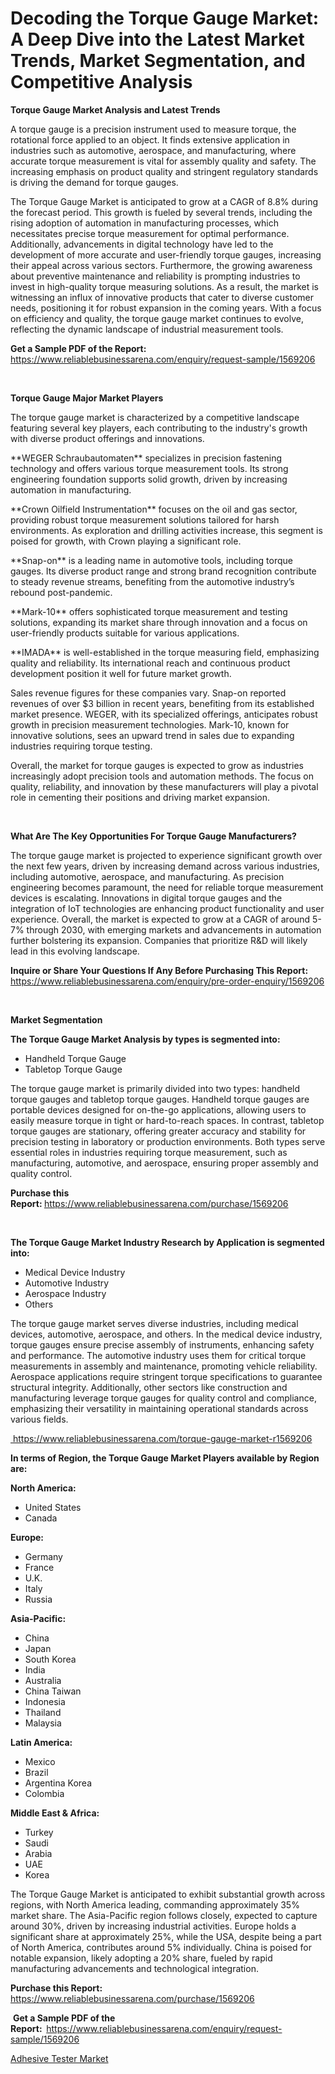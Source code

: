 <p><h1>Decoding the Torque Gauge Market: A Deep Dive into the Latest Market Trends, Market Segmentation, and Competitive Analysis</h1></p><p><strong>Torque Gauge Market Analysis and Latest Trends</strong></p>
<p><p>A torque gauge is a precision instrument used to measure torque, the rotational force applied to an object. It finds extensive application in industries such as automotive, aerospace, and manufacturing, where accurate torque measurement is vital for assembly quality and safety. The increasing emphasis on product quality and stringent regulatory standards is driving the demand for torque gauges.</p><p>The Torque Gauge Market is anticipated to grow at a CAGR of 8.8% during the forecast period. This growth is fueled by several trends, including the rising adoption of automation in manufacturing processes, which necessitates precise torque measurement for optimal performance. Additionally, advancements in digital technology have led to the development of more accurate and user-friendly torque gauges, increasing their appeal across various sectors. Furthermore, the growing awareness about preventive maintenance and reliability is prompting industries to invest in high-quality torque measuring solutions. As a result, the market is witnessing an influx of innovative products that cater to diverse customer needs, positioning it for robust expansion in the coming years. With a focus on efficiency and quality, the torque gauge market continues to evolve, reflecting the dynamic landscape of industrial measurement tools.</p></p>
<p><strong>Get a Sample PDF of the Report:&nbsp;</strong> <a href="https://www.reliablebusinessarena.com/enquiry/request-sample/1569206?utm_campaign=2381&utm_medium=2&utm_source=Github&utm_content=ia&utm_term=18022025&utm_id=torque-gauge">https://www.reliablebusinessarena.com/enquiry/request-sample/1569206</a></p>
<p>&nbsp;</p>
<p><strong>Torque Gauge Major Market Players</strong></p>
<p><p>The torque gauge market is characterized by a competitive landscape featuring several key players, each contributing to the industry's growth with diverse product offerings and innovations.</p><p>**WEGER Schraubautomaten** specializes in precision fastening technology and offers various torque measurement tools. Its strong engineering foundation supports solid growth, driven by increasing automation in manufacturing.</p><p>**Crown Oilfield Instrumentation** focuses on the oil and gas sector, providing robust torque measurement solutions tailored for harsh environments. As exploration and drilling activities increase, this segment is poised for growth, with Crown playing a significant role.</p><p>**Snap-on** is a leading name in automotive tools, including torque gauges. Its diverse product range and strong brand recognition contribute to steady revenue streams, benefiting from the automotive industry’s rebound post-pandemic.</p><p>**Mark-10** offers sophisticated torque measurement and testing solutions, expanding its market share through innovation and a focus on user-friendly products suitable for various applications.</p><p>**IMADA** is well-established in the torque measuring field, emphasizing quality and reliability. Its international reach and continuous product development position it well for future market growth.</p><p>Sales revenue figures for these companies vary. Snap-on reported revenues of over $3 billion in recent years, benefiting from its established market presence. WEGER, with its specialized offerings, anticipates robust growth in precision measurement technologies. Mark-10, known for innovative solutions, sees an upward trend in sales due to expanding industries requiring torque testing.</p><p>Overall, the market for torque gauges is expected to grow as industries increasingly adopt precision tools and automation methods. The focus on quality, reliability, and innovation by these manufacturers will play a pivotal role in cementing their positions and driving market expansion.</p></p>
<p>&nbsp;</p>
<p><strong>What Are The Key Opportunities For Torque Gauge Manufacturers?</strong></p>
<p><p>The torque gauge market is projected to experience significant growth over the next few years, driven by increasing demand across various industries, including automotive, aerospace, and manufacturing. As precision engineering becomes paramount, the need for reliable torque measurement devices is escalating. Innovations in digital torque gauges and the integration of IoT technologies are enhancing product functionality and user experience. Overall, the market is expected to grow at a CAGR of around 5-7% through 2030, with emerging markets and advancements in automation further bolstering its expansion. Companies that prioritize R&D will likely lead in this evolving landscape.</p></p>
<p><strong>Inquire or Share Your Questions If Any Before Purchasing This Report:</strong> <a href="https://www.reliablebusinessarena.com/enquiry/pre-order-enquiry/1569206?utm_campaign=2381&utm_medium=2&utm_source=Github&utm_content=ia&utm_term=18022025&utm_id=torque-gauge">https://www.reliablebusinessarena.com/enquiry/pre-order-enquiry/1569206</a></p>
<p>&nbsp;</p>
<p><strong>Market Segmentation</strong></p>
<p><strong>The Torque Gauge Market Analysis by types is segmented into:</strong></p>
<p><ul><li>Handheld Torque Gauge</li><li>Tabletop Torque Gauge</li></ul></p>
<p><p>The torque gauge market is primarily divided into two types: handheld torque gauges and tabletop torque gauges. Handheld torque gauges are portable devices designed for on-the-go applications, allowing users to easily measure torque in tight or hard-to-reach spaces. In contrast, tabletop torque gauges are stationary, offering greater accuracy and stability for precision testing in laboratory or production environments. Both types serve essential roles in industries requiring torque measurement, such as manufacturing, automotive, and aerospace, ensuring proper assembly and quality control.</p></p>
<p><strong>Purchase this Report:&nbsp;</strong><a href="https://www.reliablebusinessarena.com/purchase/1569206?utm_campaign=2381&utm_medium=2&utm_source=Github&utm_content=ia&utm_term=18022025&utm_id=torque-gauge">https://www.reliablebusinessarena.com/purchase/1569206</a></p>
<p>&nbsp;</p>
<p><strong>The Torque Gauge Market Industry Research by Application is segmented into:</strong></p>
<p><ul><li>Medical Device Industry</li><li>Automotive Industry</li><li>Aerospace Industry</li><li>Others</li></ul></p>
<p><p>The torque gauge market serves diverse industries, including medical devices, automotive, aerospace, and others. In the medical device industry, torque gauges ensure precise assembly of instruments, enhancing safety and performance. The automotive industry uses them for critical torque measurements in assembly and maintenance, promoting vehicle reliability. Aerospace applications require stringent torque specifications to guarantee structural integrity. Additionally, other sectors like construction and manufacturing leverage torque gauges for quality control and compliance, emphasizing their versatility in maintaining operational standards across various fields.</p></p>
<p><a href="https://www.reliablebusinessarena.com/torque-gauge-market-r1569206?utm_campaign=2381&utm_medium=2&utm_source=Github&utm_content=ia&utm_term=18022025&utm_id=torque-gauge">&nbsp;https://www.reliablebusinessarena.com/torque-gauge-market-r1569206</a></p>
<p><strong>In terms of Region, the Torque Gauge Market Players available by Region are:</strong></p>
<p>
    <p> <strong> North America: </strong>
        <ul>
            <li>United States</li>
            <li>Canada</li>
        </ul>
        </p> 
    <p> <strong> Europe: </strong>
        <ul>
            <li>Germany</li>
            <li>France</li>
            <li>U.K.</li>
            <li>Italy</li>
            <li>Russia</li>
        </ul>
        </p> 
    <p> <strong> Asia-Pacific: </strong>
        <ul>
            <li>China</li>
            <li>Japan</li>
            <li>South Korea</li>
            <li>India</li>
            <li>Australia</li>
            <li>China Taiwan</li>
            <li>Indonesia</li>
            <li>Thailand</li>
            <li>Malaysia</li>
        </ul>
        </p> 
    <p> <strong> Latin America: </strong>
        <ul>
            <li>Mexico</li>
            <li>Brazil</li>
            <li>Argentina Korea</li>
            <li>Colombia</li>
        </ul>
        </p> 
    <p> <strong> Middle East & Africa: </strong>
        <ul>
            <li>Turkey</li>
            <li>Saudi</li>
            <li>Arabia</li>
            <li>UAE</li>
            <li>Korea</li>
        </ul>
    </p>
    </p>
<p><p>The Torque Gauge Market is anticipated to exhibit substantial growth across regions, with North America leading, commanding approximately 35% market share. The Asia-Pacific region follows closely, expected to capture around 30%, driven by increasing industrial activities. Europe holds a significant share at approximately 25%, while the USA, despite being a part of North America, contributes around 5% individually. China is poised for notable expansion, likely adopting a 20% share, fueled by rapid manufacturing advancements and technological integration.</p></p>
<p><strong>Purchase this Report: </strong><a href="https://www.reliablebusinessarena.com/purchase/1569206?utm_campaign=2381&utm_medium=2&utm_source=Github&utm_content=ia&utm_term=18022025&utm_id=torque-gauge">https://www.reliablebusinessarena.com/purchase/1569206</a></p>
<p>&nbsp;<strong>Get a Sample PDF of the Report:&nbsp;&nbsp;</strong><a href="https://www.reliablebusinessarena.com/enquiry/request-sample/1569206?utm_campaign=2381&utm_medium=2&utm_source=Github&utm_content=ia&utm_term=18022025&utm_id=torque-gauge">https://www.reliablebusinessarena.com/enquiry/request-sample/1569206</a></p>
<p><strong></strong></p>
<p><p><a href="https://github.com/mezokathleen834/Market-Research-Report-List-1/blob/main/adhesive-tester-market.md?utm_campaign=2381&utm_medium=2&utm_source=Github&utm_content=ia&utm_term=18022025&utm_id=torque-gauge">Adhesive Tester Market</a></p></p>